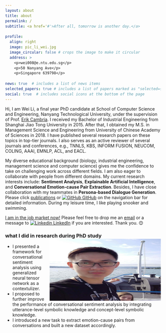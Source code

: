 ```yaml
---
layout: about
title: about
permalink: /
subtitle: <a href='#'>After all, tomorrow is another day.</a>

profile:
  align: right
  image: pic_li_wei.jpg
  image_circular: false # crops the image to make it circular
  address: >
    <p>wei008@e.ntu.edu.sg</p>
    <p>50 Nanyang Ave</p>
    <p>Singapore 639798</p>

news: true  # includes a list of news items
selected_papers: true # includes a list of papers marked as "selected={true}"
social: true  # includes social icons at the bottom of the page
---
```


Hi, I am Wei Li, a final year PhD candidate at School of Computer Science and Engineering, Nanyang Technological University, under the supervision of Prof. [Erik Cambria](http://www.sentic.net/erikcambria/). I received my Bachelor of Industrial Engineering from Shanghai Jiao Tong University in 2015. After that, I obtained my M.S. in Management Science and Engineering from University of Chinese Academy of Sciences in 2018. I have published several research papers on these topics in top-tier journals. I also serves as an active reviewer of several journals and conferences, e.g., TNNLS, KBS, INFORM FUSION, NEUCOM, COLING, AAAI, EMNLP, ACL, and EACL.

My diverse educational background (biology, industrial engineering, management science and computer science) gives me the confidence to take on challenging work across different fields. I am also eager to collaborate with people from different domains. My current research interests include: **Sentiment Analysis**, **Explainable Artificial Intelligence**, and **Conversational Emotion-cause Pair Extraction**. Besides, I have close collaboration with my teammates in **Persona-based Dialogue Generation**. Please click [publications](/publications/) or [![GitHub](https://i.stack.imgur.com/tskMh.png) GitHub](https://github.com/Maxwe11y) on the navigation bar for detailed information. During my leisure time, I like playing snooker and swimming.

<a href='#'>I am in the job market now!<a> Please feel free to drop me an [email](mailto:wei008@e.ntu.edu.sg) or a message to [![Linkedin](https://i.stack.imgur.com/gVE0j.png) LinkedIn](linkedin.com/in/maxwell-lee-299348240) if you are interested. Thank you. :blush:
  
### what I did in research during PhD study <img align="right" width="360" height="200" src="/assets/img/pic_li_wei.jpg"/>
  <ul>
    <li>I presented a framework for conversational sentiment analysis using generalized neural tensor network as a contextulizer.</li>
    <li>I proposed to further improve the performance of conversational sentiment analysis by integrating utterance-level symbolic knowledge and concept-level symbolic knowledge.</li>
    <li>I introduced a new task to extract emotion-cause pairs from conversations and built a new dataset accordingly.</li>
  </ul>
